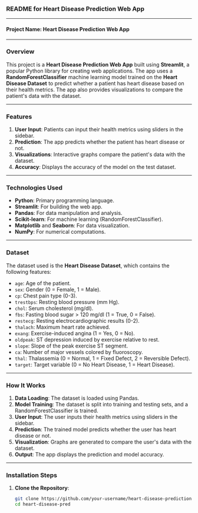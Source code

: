 ### **README for Heart Disease Prediction Web App**

---

#### **Project Name**: **Heart Disease Prediction Web App**

---

### **Overview**
This project is a **Heart Disease Prediction Web App** built using **Streamlit**, a popular Python library for creating web applications. The app uses a **RandomForestClassifier** machine learning model trained on the **Heart Disease Dataset** to predict whether a patient has heart disease based on their health metrics. The app also provides visualizations to compare the patient's data with the dataset.

---

### **Features**
1. **User Input**: Patients can input their health metrics using sliders in the sidebar.
2. **Prediction**: The app predicts whether the patient has heart disease or not.
3. **Visualizations**: Interactive graphs compare the patient's data with the dataset.
4. **Accuracy**: Displays the accuracy of the model on the test dataset.

---

### **Technologies Used**
- **Python**: Primary programming language.
- **Streamlit**: For building the web app.
- **Pandas**: For data manipulation and analysis.
- **Scikit-learn**: For machine learning (RandomForestClassifier).
- **Matplotlib** and **Seaborn**: For data visualization.
- **NumPy**: For numerical computations.

---

### **Dataset**
The dataset used is the **Heart Disease Dataset**, which contains the following features:
- `age`: Age of the patient.
- `sex`: Gender (0 = Female, 1 = Male).
- `cp`: Chest pain type (0-3).
- `trestbps`: Resting blood pressure (mm Hg).
- `chol`: Serum cholesterol (mg/dl).
- `fbs`: Fasting blood sugar > 120 mg/dl (1 = True, 0 = False).
- `restecg`: Resting electrocardiographic results (0-2).
- `thalach`: Maximum heart rate achieved.
- `exang`: Exercise-induced angina (1 = Yes, 0 = No).
- `oldpeak`: ST depression induced by exercise relative to rest.
- `slope`: Slope of the peak exercise ST segment.
- `ca`: Number of major vessels colored by fluoroscopy.
- `thal`: Thalassemia (0 = Normal, 1 = Fixed Defect, 2 = Reversible Defect).
- `target`: Target variable (0 = No Heart Disease, 1 = Heart Disease).

---

### **How It Works**
1. **Data Loading**: The dataset is loaded using Pandas.
2. **Model Training**: The dataset is split into training and testing sets, and a RandomForestClassifier is trained.
3. **User Input**: The user inputs their health metrics using sliders in the sidebar.
4. **Prediction**: The trained model predicts whether the user has heart disease or not.
5. **Visualization**: Graphs are generated to compare the user's data with the dataset.
6. **Output**: The app displays the prediction and model accuracy.

---

### **Installation Steps**

1. **Clone the Repository**:
   ```bash
   git clone https://github.com/your-username/heart-disease-prediction-app.git
   cd heart-disease-pred

